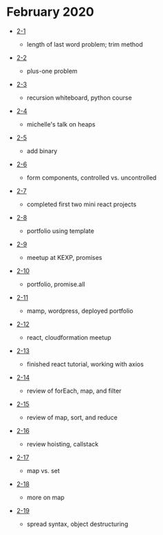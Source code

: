 # February 2020

- [2-1](./days/2-1.md)
  - length of last word problem; trim method

- [2-2](./days/2-2.md)
  - plus-one problem

- [2-3](./days/2-3.md)
  - recursion whiteboard, python course

- [2-4](./days/2-4.md)
  - michelle's talk on heaps

- [2-5](./days/2-5.md)
  - add binary

- [2-6](./days/2-6.md)
  - form components, controlled vs. uncontrolled

- [2-7](./days/2-7.md)
  - completed first two mini react projects

- [2-8](./days/2-8.md)
  - portfolio using template

- [2-9](./days/2-9.md) 
  - meetup at KEXP, promises

- [2-10](./days/2-10.md) 
  - portfolio, promise.all

- [2-11](./days/2-11.md) 
  - mamp, wordpress, deployed portfolio

- [2-12](./days/2-12.md) 
  - react, cloudformation meetup
  
- [2-13](./days/2-13.md) 
  - finished react tutorial, working with axios

- [2-14](./days/2-14.md) 
  - review of forEach, map, and filter 
  
- [2-15](./days/2-15.md) 
  - review of map, sort, and reduce
  
- [2-16](./days/2-16.md) 
  - review hoisting, callstack

- [2-17](./days/2-17.md) 
  - map vs. set 

- [2-18](./days/2-18.md) 
  - more on map

- [2-19](./days/2-19.md) 
  - spread syntax, object destructuring